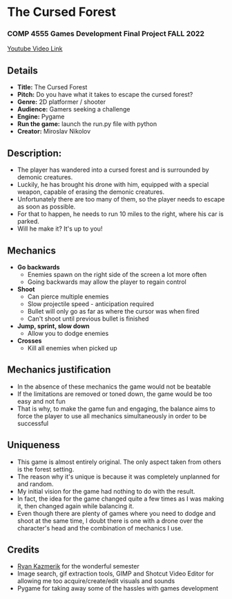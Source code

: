 # The Cursed Forest

### COMP 4555 Games Development Final Project FALL 2022

[Youtube Video Link](https://www.youtube.com/watch?v=2WbkAGH2vlg)

## Details
- **Title:** The Cursed Forest
- **Pitch:** Do you have what it takes to escape the cursed forest?
- **Genre:** 2D platformer / shooter
- **Audience:** Gamers seeking a challenge
- **Engine:** Pygame
- **Run the game:** launch the run.py file with python
- **Creator:** Miroslav Nikolov

## Description:
- The player has wandered into a cursed forest and is surrounded by demonic creatures.
- Luckily, he has brought his drone with him, equipped with a special weapon, capable of erasing the demonic creatures.
- Unfortunately there are too many of them, so the player needs to escape as soon as possible.
- For that to happen, he needs to run 10 miles to the right, where his car is parked.
- Will he make it? It's up to you!

## Mechanics
- **Go backwards**
  - Enemies spawn on the right side of the screen a lot more often
  - Going backwards may allow the player to regain control
- **Shoot**
  - Can pierce multiple enemies
  - Slow projectile speed - anticipation required
  - Bullet will only go as far as where the cursor was when fired
  -  Can't shoot until previous bullet is finished
- **Jump, sprint, slow down**
  - Allow you to dodge enemies
- **Crosses**
  - Kill all enemies when picked up

## Mechanics justification
- In the absence of these mechanics the game would not be beatable
- If the limitations are removed or toned down, the game would be too easy and not fun
- That is why, to make the game fun and engaging, the balance aims to force the player to use all mechanics simultaneously in order to be successful

## Uniqueness
- This game is almost entirely original. The only aspect taken from others is the forest setting.
- The reason why it's unique is because it was completely unplanned for and random.
- My initial vision for the game had nothing to do with the result.
- In fact, the idea for the game changed quite a few times as I was making it, then changed again while balancing it.
- Even though there are plenty of games where you need to dodge and shoot at the same time, I doubt there is one with a drone over the character's head and the combination of mechanics I use.

## Credits
- [Ryan Kazmerik](https://ca.linkedin.com/in/ryan-kazmerik-22049326) for the wonderful semester
- Image search, gif extraction tools, GIMP and Shotcut Video Editor for allowing me too acquire/create/edit visuals and sounds
- Pygame for taking away some of the hassles with games development
